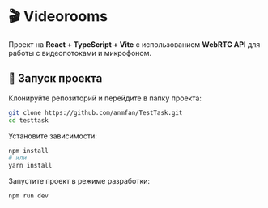 # 🎬 Videorooms

Проект на **React + TypeScript + Vite** с использованием **WebRTC API** для работы с видеопотоками и микрофоном.

## 🚀 Запуск проекта

Клонируйте репозиторий и перейдите в папку проекта:

```bash
git clone https://github.com/anmfan/TestTask.git
cd testtask
```
Установите зависимости:
```bash
npm install
# или
yarn install
```
Запустите проект в режиме разработки:
```bash
npm run dev
```
